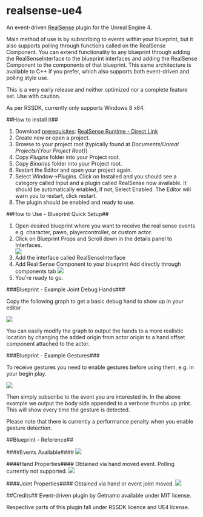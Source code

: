 realsense-ue4
====================

An event-driven [RealSense](http:/www.intel.com/realsense) plugin for the Unreal Engine 4.

Main method of use is by subscribing to events within your blueprint, but it also supports polling through functions called on the RealSense Component. You can extend functionality to any blueprint through adding the RealSenseInterface to the blueprint interfaces and adding the RealSense Component to the components of that blueprint. This same architecture is available to C++ if you prefer, which also supports both event-driven and polling style use.

This is a very early release and neither optimized nor a complete feature set. Use with caution. 

As per RSSDK, currently only supports Windows 8 x64.

##How to install it##

1. Download [prerequisites](https://software.intel.com/en-us/intel-realsense-sdk/download): [RealSense Runtime - Direct Link](http://registrationcenter-download.intel.com/akdlm/irc_nas/7787/intel_rs_sdk_runtime_websetup_6.0.21.6598.exe)
2. Create new or open a project. 
3. Browse to your project root (typically found at *Documents/Unreal Projects/{Your Project Root}*)
4. Copy *Plugins* folder into your Project root.
5. Copy *Binaries* folder into your Project root.
6. Restart the Editor and open your project again.
7. Select Window->Plugins. Click on Installed and you should see a category called Input and a plugin called RealSense now available. It should be automatically enabled, if not, Select Enabled. The Editor will warn you to restart, click restart.
8. The plugin should be enabled and ready to use.

##How to Use - Blueprint Quick Setup##
<ol>
<li>Open desired blueprint where you want to receive the real sense events e.g. character, pawn, playercontroller, or custom actor.</li>
<li>Click on Blueprint Props and Scroll down in the details panel to Interfaces. </li>

<img src="http://i.imgur.com/HDTC69Q.png">

<li>Add the interface called RealSenseInterface</li>
<li>Add Real Sense Component to your blueprint
Add directly through components tab
<img src="http://i.imgur.com/A727g2t.png">

<li>You're ready to go.

</ol>

###Blueprint - Example Joint Debug Hands###

Copy the following graph to get a basic debug hand to show up in your editor

<img src="http://i.imgur.com/WErnWH6.png">

You can easily modify the graph to output the hands to a more realistic location by changing the added origin from actor origin to a hand offset component attached to the actor.

###Blueprint - Example Gestures###

To receive gestures you need to enable gestures before using them, e.g. in your begin play.

<img src="http://i.imgur.com/tgT2KwT.png">

Then simply subscribe to the event you are interested in. In the above example we output the body side appended to a verbose thumbs up print. This will show every time the gesture is detected.

Please note that there is currently a performance penalty when you enable gesture detection.

##Blueprint - Reference##

####Events Available####
<img src="http://i.imgur.com/B2Po9QG.png">

####Hand Properties####
Obtained via hand moved event. Polling currently not supported.
<img src="http://i.imgur.com/5fogrxv.png">

####Joint Properties####
Obtained via hand or event joint moved.
<img src="http://i.imgur.com/KlrsTbO.png">

##Credits##
Event-driven plugin by Getnamo available under MIT license.

Respective parts of this plugin fall under RSSDK licence and UE4 license.
